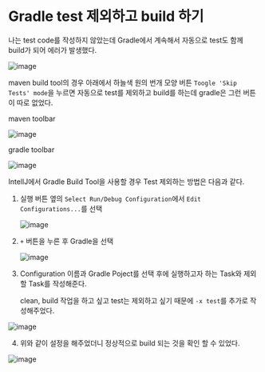 # Gradle test 제외하고 build 하기

나는 test code를 작성하지 않았는데 Gradle에서 계속해서 자동으로 test도 함께 build가 되어 에러가 발생했다. 

![image](https://user-images.githubusercontent.com/74949294/158960545-fdb9ff85-99cf-4bd6-8225-926f69ec9cd6.png)

maven build tool의 경우 아래에서 하늘색 원의 번개 모양 버튼 `Toogle 'Skip Tests' mode`을 누르면 자동으로 test를 제외하고 build를 하는데 gradle은 그런 버튼이 따로 없었다. 

maven toolbar

![image](https://user-images.githubusercontent.com/74949294/158960575-eda1ef2f-9896-49a9-a1f9-5ccab7531e73.png)


gradle toolbar

![image](https://user-images.githubusercontent.com/74949294/158960595-8f02e13e-5034-4984-927d-225f617899aa.png)


IntellJ에서 Gradle Build Tool을 사용할 경우 Test 제외하는 방법은 다음과 같다.

1. 실행 버튼 옆의 `Select Run/Debug Configuration`에서 `Edit Configurations...`를 선택
    
    ![image](https://user-images.githubusercontent.com/74949294/158960616-3895c183-e4e7-4e3f-b4df-d88b4fdd7364.png)
    
2. `+` 버튼을 누른 후 Gradle을 선택
    
    ![image](https://user-images.githubusercontent.com/74949294/158960787-0a71e202-c282-451f-a036-764b988d756a.png)
    
3. Configuration 이름과 Gradle Poject를 선택 후에 실행하고자 하는 Task와 제외할 Task를 작성해준다.
    
    clean, build 작업을 하고 싶고 test는 제외하고 싶기 때문에 `-x test`를 추가로 작성해주었다. 
    

![image](https://user-images.githubusercontent.com/74949294/158960754-58940d04-31fa-4175-8261-9abc089dd3ac.png)

4. 위와 같이 설정을 해주었더니 정상적으로 build 되는 것을 확인 할 수 있었다.

![image](https://user-images.githubusercontent.com/74949294/158960844-d4ee068a-7bf1-4539-ba7a-b97bef314a61.png)
